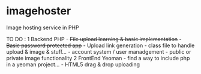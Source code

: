 imagehoster
===========

Image hosting service in PHP

TO DO :
  1 Backend PHP
    - ~~File upload learning & basic implemantation~~
    - ~~Basic password protected app~~
    - Upload link generation
    - class file to handle upload & image & stuff...
    - account system / user manadgement
    - public or private image functionality
  2 FrontEnd Yeoman
    - find a way to include php in a yeoman project...
    - HTML5 drag & drop uploading
